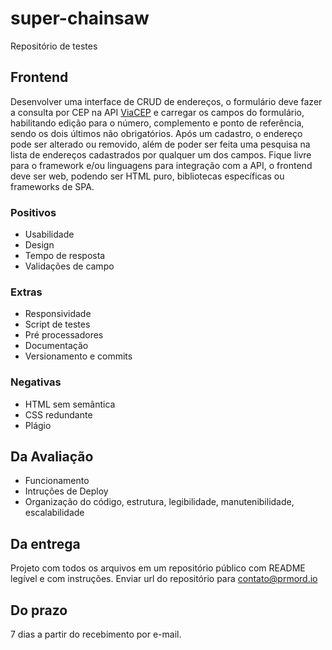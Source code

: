 # super-chainsaw
Repositório de testes

## Frontend
Desenvolver uma interface de CRUD de endereços, o formulário deve fazer a consulta por CEP na API [ViaCEP](https://viacep.com.br/) e carregar os campos do formulário, habilitando edição para o número, complemento e ponto de referência, sendo os dois últimos não obrigatórios.
Após um cadastro, o endereço pode ser alterado ou removido, além de poder ser feita uma pesquisa na lista de endereços cadastrados por qualquer um dos campos.
Fique livre para o framework e/ou linguagens para integração com a API, o frontend deve ser web, podendo ser HTML puro, bibliotecas específicas ou frameworks de SPA.
### Positivos
- Usabilidade
- Design
- Tempo de resposta
- Validações de campo

### Extras
- Responsividade
- Script de testes
- Pré processadores
- Documentação
- Versionamento e commits

### Negativas
- HTML sem semântica
- CSS redundante
- Plágio

## Da Avaliação
- Funcionamento
- Intruções de Deploy
- Organização do código, estrutura, legibilidade, manutenibilidade, escalabilidade

## Da entrega
Projeto com todos os arquivos em um repositório público com README legível e com instruções.
Enviar url do repositório para <contato@prmord.io>

## Do prazo
7 dias a partir do recebimento por e-mail.
